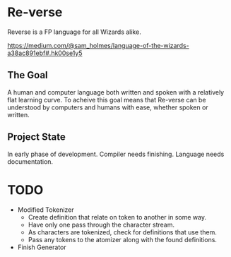 # Re-verse

Reverse is a FP language for all Wizards alike.

https://medium.com/@sam_holmes/language-of-the-wizards-a38ac891ebf#.hk00se1y5

## The Goal

A human and computer language both written and spoken with a relatively flat learning curve. 
To acheive this goal means that Re-verse can be understood by computers and humans with ease, whether spoken or written.

## Project State

In early phase of development. Compiler needs finishing. Language needs documentation.

# TODO

- Modified Tokenizer
	- Create definition that relate on token to another in some way.
	- Have only one pass through the character stream.
	- As characters are tokenized, check for definitions that use them.
	- Pass any tokens to the atomizer along with the found definitions.
- Finish Generator